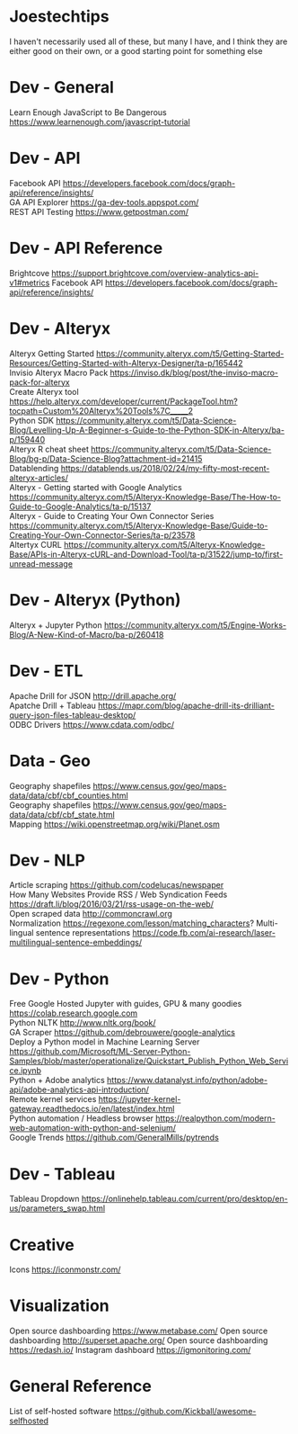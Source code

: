 # Joestechtips
I haven't necessarily used all of these, but many I have, and I think they are either good on their own, or a good starting point for something else<br>

# Dev - General
Learn Enough JavaScript to Be Dangerous	https://www.learnenough.com/javascript-tutorial

# Dev - API
Facebook API	https://developers.facebook.com/docs/graph-api/reference/insights/<br>
GA API Explorer https://ga-dev-tools.appspot.com/<br>
REST API Testing	https://www.getpostman.com/

# Dev - API Reference
Brightcove	https://support.brightcove.com/overview-analytics-api-v1#metrics
Facebook API	https://developers.facebook.com/docs/graph-api/reference/insights/

# Dev - Alteryx
Alteryx Getting Started	https://community.alteryx.com/t5/Getting-Started-Resources/Getting-Started-with-Alteryx-Designer/ta-p/165442<br>
Invisio Alteryx Macro Pack	https://inviso.dk/blog/post/the-inviso-macro-pack-for-alteryx<br>
Create Alteryx tool	https://help.alteryx.com/developer/current/PackageTool.htm?tocpath=Custom%20Alteryx%20Tools%7C_____2<br>
Python SDK	https://community.alteryx.com/t5/Data-Science-Blog/Levelling-Up-A-Beginner-s-Guide-to-the-Python-SDK-in-Alteryx/ba-p/159440<br>
Alteryx R cheat sheet	https://community.alteryx.com/t5/Data-Science-Blog/bg-p/Data-Science-Blog?attachment-id=21415<br>
Datablending	https://datablends.us/2018/02/24/my-fifty-most-recent-alteryx-articles/<br>
Alteryx - Getting started with Google Analytics	https://community.alteryx.com/t5/Alteryx-Knowledge-Base/The-How-to-Guide-to-Google-Analytics/ta-p/15137<br>
Alteryx - Guide to Creating Your Own Connector Series	https://community.alteryx.com/t5/Alteryx-Knowledge-Base/Guide-to-Creating-Your-Own-Connector-Series/ta-p/23578<br>
Altertyx CURL	https://community.alteryx.com/t5/Alteryx-Knowledge-Base/APIs-in-Alteryx-cURL-and-Download-Tool/ta-p/31522/jump-to/first-unread-message

# Dev - Alteryx (Python)
Alteryx + Jupyter Python	https://community.alteryx.com/t5/Engine-Works-Blog/A-New-Kind-of-Macro/ba-p/260418

# Dev - ETL
Apache Drill for JSON	http://drill.apache.org/<br>
Apatche Drill + Tableau https://mapr.com/blog/apache-drill-its-drilliant-query-json-files-tableau-desktop/<br>
ODBC Drivers https://www.cdata.com/odbc/<br>

# Data - Geo
Geography shapefiles	https://www.census.gov/geo/maps-data/data/cbf/cbf_counties.html<br>
Geography shapefiles	https://www.census.gov/geo/maps-data/data/cbf/cbf_state.html<br>
Mapping	https://wiki.openstreetmap.org/wiki/Planet.osm

# Dev - NLP
Article scraping	https://github.com/codelucas/newspaper<br>
How Many Websites Provide RSS / Web Syndication Feeds https://draft.li/blog/2016/03/21/rss-usage-on-the-web/<br>
Open scraped data http://commoncrawl.org<br>
Normalization https://regexone.com/lesson/matching_characters?
Multi-lingual sentence representations https://code.fb.com/ai-research/laser-multilingual-sentence-embeddings/

# Dev - Python
Free Google Hosted Jupyter with guides, GPU & many goodies https://colab.research.google.com<br>
Python NLTK	http://www.nltk.org/book/<br>
GA Scraper	https://github.com/debrouwere/google-analytics<br>
Deploy a Python model in Machine Learning Server https://github.com/Microsoft/ML-Server-Python-Samples/blob/master/operationalize/Quickstart_Publish_Python_Web_Service.ipynb<br>
Python + Adobe analytics	https://www.datanalyst.info/python/adobe-api/adobe-analytics-api-introduction/<br>
Remote kernel services		https://jupyter-kernel-gateway.readthedocs.io/en/latest/index.html<br>
Python automation / Headless browser	https://realpython.com/modern-web-automation-with-python-and-selenium/<br>
Google Trends https://github.com/GeneralMills/pytrends

# Dev - Tableau
Tableau Dropdown	https://onlinehelp.tableau.com/current/pro/desktop/en-us/parameters_swap.html

# Creative
Icons	https://iconmonstr.com/

# Visualization
Open source dashboarding https://www.metabase.com/
Open source dashboarding http://superset.apache.org/
Open source dashboarding https://redash.io/
Instagram dashboard https://igmonitoring.com/

# General Reference
List of self-hosted software https://github.com/Kickball/awesome-selfhosted
